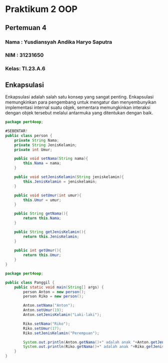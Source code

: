 # Praktikum 2 OOP
## Pertemuan 4
### Nama : Yusdiansyah Andika Haryo Saputra
### NIM  : 31231650
### Kelas: TI.23.A.6

## Enkapsulasi
  Enkapsulasi adalah salah satu konsep yang sangat penting. Enkapsulasi memungkinkan para pengembang untuk mengatur dan menyembunyikan implementasi internal suatu objek, sementara memungkinkan interaksi dengan objek tersebut melalui antarmuka yang ditentukan dengan baik.


```java
package pert4oop;

#SEBENTAR!
public class person {
    private String Nama;
    private String JenisKelamin;
    private int Umur;

    public void setNama(String nama){
        this.Nama = nama;
    }

    public void setJenisKelamin(String jeniskelamin){
        this.JenisKelamin = jeniskelamin;
    }

    public void setUmur(int umur){
        this.Umur = umur;
    }

    public String getNama(){
        return this.Nama;
    }

    public String getJenisKelamin(){
        return this.JenisKelamin;
    }
    
    public int getUmur(){
        return this.Umur;
    }
}
```
```java
package pert4oop;

public class Panggil {
    public static void main(String[] args) {
        person Anton = new person();
        person Riko = new person();

        Anton.setNama("Anton");
        Anton.setUmur(19);
        Anton.setJenisKelamin("Laki-laki");

        Riko.setNama("Riko");
        Riko.setUmur(17);
        Riko.setJenisKelamin("Perempuan");

        System.out.println(Anton.getNama()+" adalah anak "+Anton.getJenisKelamin()+" berumur "+Anton.getUmur()+" tahun.");
        System.out.println(Riko.getNama()+" adalah anak "+Riko.getJenisKelamin()+" berumur "+Riko.getUmur()+" tahun.");
    }
}
```
